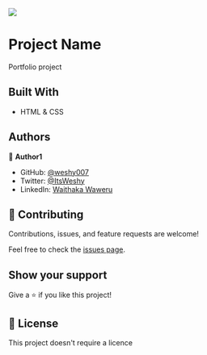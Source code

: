 ![](https://img.shields.io/badge/Microverse-blueviolet)

# Project Name
Portfolio project

## Built With
- HTML & CSS



## Authors

👤 **Author1**

- GitHub: [@weshy007](https://github.com/weshy007)
- Twitter: [@ItsWeshy](https://twitter.com/ItsWeshy)
- LinkedIn: [Waithaka Waweru](https://www.linkedin.com/in/waithaka-waweru/)


## 🤝 Contributing

Contributions, issues, and feature requests are welcome!

Feel free to check the [issues page](../../issues/).

## Show your support

Give a ⭐️ if you like this project!

<!-- ## Acknowledgments

- Hat tip to anyone whose code was used
- Inspiration
- etc -->

## 📝 License

This project doesn't require a licence
